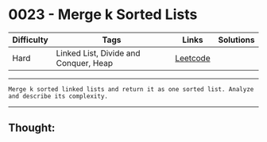 # 0023 - Merge k Sorted Lists

Difficulty  | Tags | Links | Solutions
----------- | ---- | ----- | -----
Hard | Linked List, Divide and Conquer, Heap | [Leetcode](https://leetcode.com/problems/merge-k-sorted-lists/description/) |


-----------

```
Merge k sorted linked lists and return it as one sorted list. Analyze and describe its complexity.
```

-----------

## Thought:

